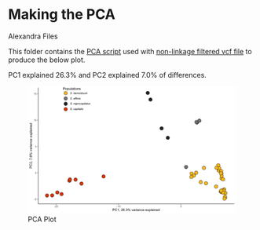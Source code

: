 Making the PCA
================
Alexandra Files

This folder contains the [PCA script](Sterrhoptilus_PCAplot.R) used with
[non-linkage filtered vcf file](../Data/Sterrhoptilus_vcf.gz) to produce
the below plot.

PC1 explained 26.3% and PC2 explained 7.0% of differences.

<figure>
<img src="Sterrhoptilus_PCAplot.svg" alt="PCA Plot" />
<figcaption aria-hidden="true">PCA Plot</figcaption>
</figure>

